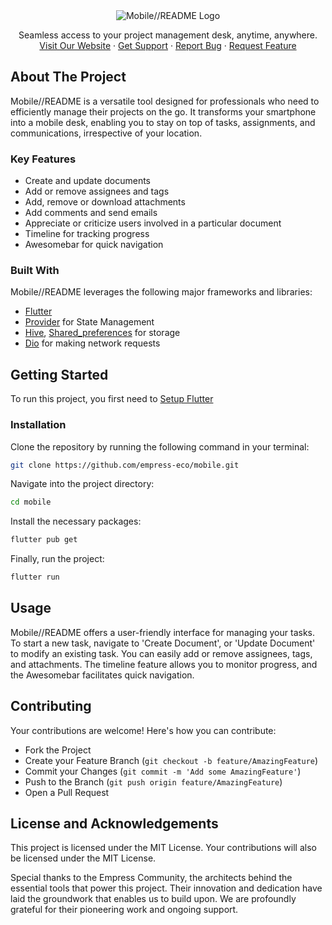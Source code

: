 <div align="center">
  <img src="https://grow.empress.eco/uploads/default/original/2X/1/1f1e1044d3864269d2a613577edb9763890422ab.png" alt="Mobile//README Logo">
  <p>
    Seamless access to your project management desk, anytime, anywhere.
    <br />
    <a href="https://empress.eco/">Visit Our Website</a>
    ·
    <a href="https://grow.empress.eco/">Get Support</a>
    ·
    <a href="https://github.com/empress-eco/mobile/issues">Report Bug</a>
    ·
    <a href="https://github.com/empress-eco/mobile/issues">Request Feature</a>
  </p>
</div>

## About The Project

Mobile//README is a versatile tool designed for professionals who need to efficiently manage their projects on the go. It transforms your smartphone into a mobile desk, enabling you to stay on top of tasks, assignments, and communications, irrespective of your location.

### Key Features
- Create and update documents
- Add or remove assignees and tags
- Add, remove or download attachments
- Add comments and send emails
- Appreciate or criticize users involved in a particular document
- Timeline for tracking progress
- Awesomebar for quick navigation

### Built With
Mobile//README leverages the following major frameworks and libraries:
- [Flutter](https://flutter.dev/docs/get-started/install)
- [Provider](https://pub.dev/packages/provider) for State Management
- [Hive](https://pub.dev/packages/hive), [Shared_preferences](https://pub.dev/packages/shared_preferences) for storage
- [Dio](https://pub.dev/packages/dio) for making network requests

## Getting Started

To run this project, you first need to [Setup Flutter](https://flutter.dev/docs/get-started/install)

### Installation

Clone the repository by running the following command in your terminal:

```sh
git clone https://github.com/empress-eco/mobile.git
```

Navigate into the project directory:

```sh
cd mobile
```

Install the necessary packages:

```sh
flutter pub get
```

Finally, run the project:

```sh
flutter run
```

## Usage

Mobile//README offers a user-friendly interface for managing your tasks. To start a new task, navigate to 'Create Document', or 'Update Document' to modify an existing task. You can easily add or remove assignees, tags, and attachments. The timeline feature allows you to monitor progress, and the Awesomebar facilitates quick navigation.

## Contributing

Your contributions are welcome! Here's how you can contribute:

- Fork the Project
- Create your Feature Branch (`git checkout -b feature/AmazingFeature`)
- Commit your Changes (`git commit -m 'Add some AmazingFeature'`)
- Push to the Branch (`git push origin feature/AmazingFeature`)
- Open a Pull Request

## License and Acknowledgements
This project is licensed under the MIT License. Your contributions will also be licensed under the MIT License.

Special thanks to the Empress Community, the architects behind the essential tools that power this project. Their innovation and dedication have laid the groundwork that enables us to build upon. We are profoundly grateful for their pioneering work and ongoing support.

